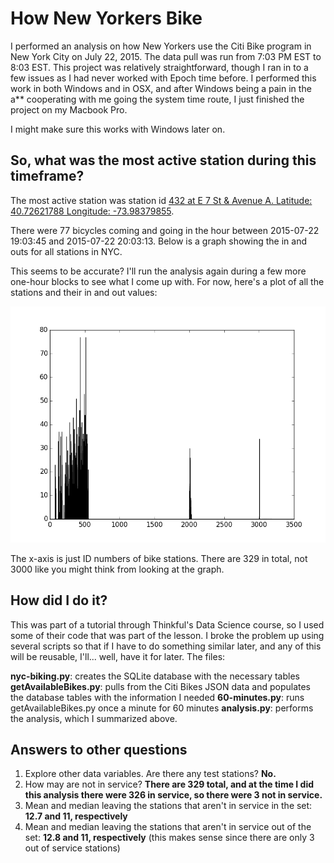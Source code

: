 # How New Yorkers Bike #

I performed an analysis on how New Yorkers use the Citi Bike program in New York City on July 22, 2015. The data pull was run from 7:03 PM EST to 8:03 EST. This project was relatively straightforward, though I ran in to a few issues as I had never worked with Epoch time before. I performed this work in both Windows and in OSX, and after Windows being a pain in the a** cooperating with me going the system time route, I just finished the project on my Macbook Pro. 

I might make sure this works with Windows later on.

## So, what was the most active station during this timeframe? ##

The most active station was station id <a href="https://www.google.com/maps/place/40%C2%B043'34.4%22N+73%C2%B059'01.7%22W/@40.7613195,-73.9623898,12.5z/data=!4m2!3m1!1s0x0:0x0" target="_blank">432 at E 7 St & Avenue A. Latitude: 40.72621788 Longitude: -73.98379855</a>.

There were 77 bicycles coming and going in the hour between 2015-07-22 19:03:45 and 2015-07-22 20:03:13. Below is a graph showing the in and outs for all stations in NYC.

This seems to be accurate? I'll run the analysis again during a few more one-hour blocks to see what I come up with. For now, here's a plot of all the stations and their in and out values:

<img src="https://raw.githubusercontent.com/yorktronic/data_science/master/thinkful/Unit3/nyc-biking/plots/num-bikes-in-and-out-in-one-hour.png">

The x-axis is just ID numbers of bike stations. There are 329 in total, not 3000 like you might think from looking at the graph.

## How did I do it? ##

This was part of a tutorial through Thinkful's Data Science course, so I used some of their code that was part of the lesson. I broke the problem up using several scripts so that if I have to do something similar later, and any of this will be reusable, I'll... well, have it for later. The files:

**nyc-biking.py**: creates the SQLite database with the necessary tables
**getAvailableBikes.py**: pulls from the Citi Bikes JSON data and populates the database tables with the information I needed
**60-minutes.py**: runs getAvailableBikes.py once a minute for 60 minutes
**analysis.py**: performs the analysis, which I summarized above.

## Answers to other questions ##

1. Explore other data variables. Are there any test stations? **No.**
2. How may are not in service? **There are 329 total, and at the time I did this analysis there were 326 in service, so there were 3 not in service.**
3. Mean and median leaving the stations that aren't in service in the set: **12.7 and 11, respectively**
4. Mean and median leaving the stations that aren't in service out of the set: **12.8 and 11, respectively** (this makes sense since there are only 3 out of service stations)